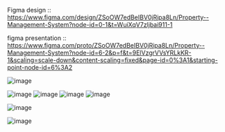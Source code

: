 Figma design :: https://www.figma.com/design/ZSoOW7edBeIBV0jRipa8Ln/Property--Management-System?node-id=0-1&t=WuiXqV7zljbai911-1

figma presentation :: https://www.figma.com/proto/ZSoOW7edBeIBV0jRipa8Ln/Property--Management-System?node-id=6-2&p=f&t=9ElVzgrVVsYRLkKR-1&scaling=scale-down&content-scaling=fixed&page-id=0%3A1&starting-point-node-id=6%3A2

![image](https://github.com/user-attachments/assets/3ee59e17-1fee-44ca-b7ab-25bb0742c34b)


![image](https://github.com/user-attachments/assets/6b072bcb-b01b-4807-aa25-99b6ce5f9424)
![image](https://github.com/user-attachments/assets/7db1ccea-282b-4b9f-a31e-9faf31962e2d)
![image](https://github.com/user-attachments/assets/5f20957c-49b8-47a2-b432-5925bde7ddb1)
![image](https://github.com/user-attachments/assets/9a1e060b-23ef-4efb-b419-e5e61ceee9ff)

![image](https://github.com/user-attachments/assets/5a79e8e4-be2d-4b84-8390-3fa4b4fc081f)

![image](https://github.com/user-attachments/assets/3d8d4e10-2a8c-405a-b3be-2b649c5d9a13)


